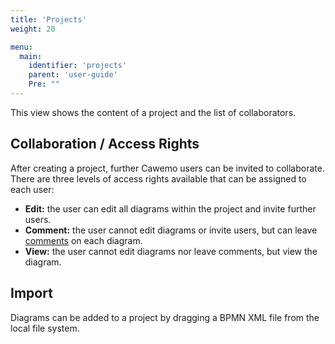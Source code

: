 ```yaml
---
title: 'Projects'
weight: 20

menu:
  main:
    identifier: 'projects'
    parent: 'user-guide'
    Pre: ""
---
```


This view shows the content of a project and the list of collaborators.

## Collaboration / Access Rights

After creating a project, further Cawemo users can be invited to collaborate. There are three levels of access rights available that can be assigned to each user:

- **Edit:** the user can edit all diagrams within the project and invite further users.
- **Comment:** the user cannot edit diagrams or invite users, but can leave [comments](../diagrams#comments) on each diagram.
- **View:** the user cannot edit diagrams nor leave comments, but view the diagram.

## Import

Diagrams can be added to a project by dragging a BPMN XML file from the local file system.
